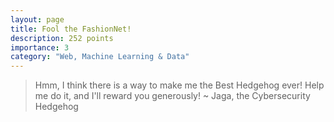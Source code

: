 ```yaml
---
layout: page
title: Fool the FashionNet!
description: 252 points
importance: 3
category: "Web, Machine Learning & Data"
---
```


> Hmm, I think there is a way to make me the Best Hedgehog ever! Help me do it, and I'll reward you generously! ~ Jaga, the Cybersecurity Hedgehog
